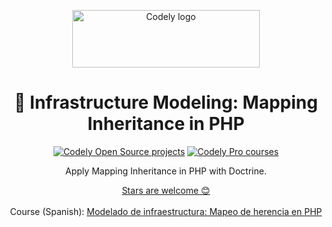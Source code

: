 <p align="center">
  <a href="https://codely.com">
    <img src="https://user-images.githubusercontent.com/10558907/170513882-a09eee57-7765-4ca4-b2dd-3c2e061fdad0.png" width="300px" height="92px" alt="Codely logo"/>
  </a>
</p>

<h1 align="center">
  🐳 Infrastructure Modeling: Mapping Inheritance in PHP
</h1>

<p align="center">
    <a href="https://github.com/CodelyTV"><img src="https://img.shields.io/badge/Codely-OS-green.svg?style=flat-square" alt="Codely Open Source projects"/></a>
    <a href="https://pro.codely.com"><img src="https://img.shields.io/badge/Codely-Pro-black.svg?style=flat-square" alt="Codely Pro courses"/></a>
</p>

<p align="center">
  Apply Mapping Inheritance in PHP with Doctrine.
</p>

<p align="center">
  <a href="https://github.com/CodelyTV/infra_modeling-inheritance_mapping-php-course/stargazers">Stars are welcome 😊</a><br><br>
  Course (Spanish): <a href="https://pro.codely.com/library/infra_modeling-inheritance_mapping-php-course/about/">Modelado de infraestructura: Mapeo de herencia en PHP</a>
</p>

